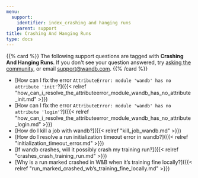 ```yaml
---
menu:
  support:
    identifier: index_crashing and hanging runs
    parent: support
title: Crashing And Hanging Runs
type: docs
---
```


{{% card %}}
The following support questions are tagged with <b>Crashing And Hanging Runs</b>. If you don't see 
your question answered, try [asking the community](https://community.wandb.ai/), 
or email [support@wandb.com](mailto:support@wandb.com).
{{% /card %}}

- [How can I fix the error `AttributeError: module 'wandb' has no attribute 'init'`?]({{< relref "how_can_i_resolve_the_attributeerror_module_wandb_has_no_attribute_init.md" >}})
- [How can I fix the error `AttributeError: module 'wandb' has no attribute 'login'`?]({{< relref "how_can_i_resolve_the_attributeerror_module_wandb_has_no_attribute_login.md" >}})
- [How do I kill a job with wandb?]({{< relref "kill_job_wandb.md" >}})
- [How do I resolve a run initialization timeout error in wandb?]({{< relref "initialization_timeout_error.md" >}})
- [If wandb crashes, will it possibly crash my training run?]({{< relref "crashes_crash_training_run.md" >}})
- [Why is a run marked crashed in W&B when it’s training fine locally?]({{< relref "run_marked_crashed_wb’s_training_fine_locally.md" >}})